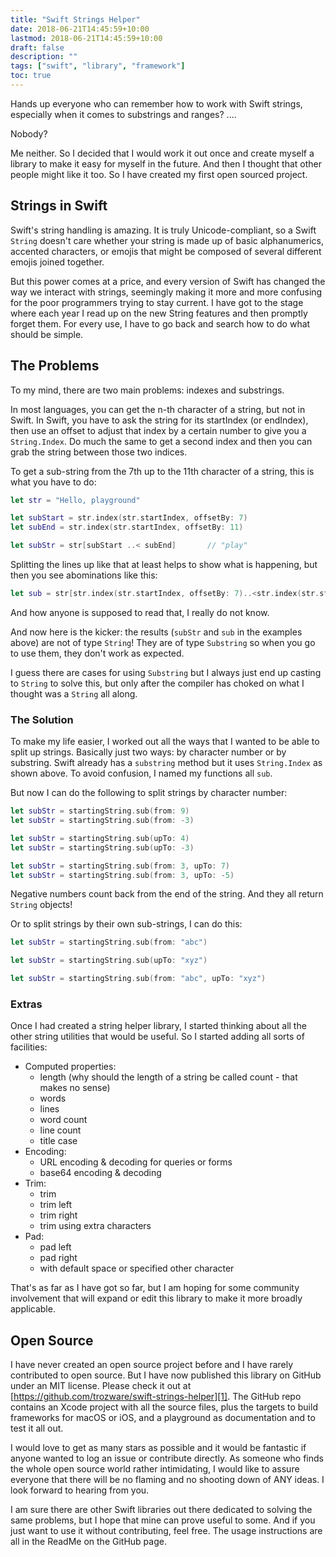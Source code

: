 ```yaml
---
title: "Swift Strings Helper"
date: 2018-06-21T14:45:59+10:00
lastmod: 2018-06-21T14:45:59+10:00
draft: false
description: ""
tags: ["swift", "library", "framework"]
toc: true
---
```


Hands up everyone who can remember how to work with Swift strings, especially when it comes to substrings and ranges? ....

Nobody?

Me neither. So I decided that I would work it out once and create myself a library to make it easy for myself in the future. And then I thought that other people might like it too. So I have created my first open sourced project.

<!--more-->

## Strings in Swift

Swift's string handling is amazing. It is truly Unicode-compliant, so a Swift `String` doesn't care whether your string is made up of basic alphanumerics, accented characters, or emojis that might be composed of several different emojis joined together.

But this power comes at a price, and every version of Swift has changed the way we interact with strings, seemingly making it more and more confusing for the poor programmers trying to stay current. I have got to the stage where each year I read up on the new String features and then promptly forget them. For every use, I have to go back and search how to do what should be simple.

## The Problems

To my mind, there are two main problems: indexes and substrings.

In most languages, you can get the n-th character of a string, but not in Swift. In Swift, you have to ask the string for its startIndex (or endIndex), then use an offset to adjust that index by a certain number to give you a `String.Index`. Do much the same to get a second index and then you can grab the string between those two indices.

To get a sub-string from the 7th up to the 11th character of a string, this is what you have to do:

```swift
let str = "Hello, playground"

let subStart = str.index(str.startIndex, offsetBy: 7)
let subEnd = str.index(str.startIndex, offsetBy: 11)

let subStr = str[subStart ..< subEnd]       // "play"
```

Splitting the lines up like that at least helps to show what is happening, but then you see abominations like this:

```swift
let sub = str[str.index(str.startIndex, offsetBy: 7)..<str.index(str.startIndex, offsetBy: 11)]
```

And how anyone is supposed to read that, I really do not know.

And now here is the kicker: the results (`subStr` and `sub` in the examples above) are not of type `String`! They are of type `Substring` so when you go to use them, they don't work as expected.

I guess there are cases for using `Substring` but I always just end up casting to `String` to solve this, but only after the compiler has choked on what I thought was a `String` all along.

### The Solution

To make my life easier, I worked out all the ways that I wanted to be able to split up strings. Basically just two ways: by character number or by substring. Swift already has a `substring` method but it uses `String.Index` as shown above. To avoid confusion, I named my functions all `sub`.

But now I can do the following to split strings by character number:

```swift
let subStr = startingString.sub(from: 9)
let subStr = startingString.sub(from: -3)

let subStr = startingString.sub(upTo: 4)
let subStr = startingString.sub(upTo: -3)

let subStr = startingString.sub(from: 3, upTo: 7)
let subStr = startingString.sub(from: 3, upTo: -5)
```

Negative numbers count back from the end of the string. And they all return `String` objects!

Or to split strings by their own sub-strings, I can do this:

```swift
let subStr = startingString.sub(from: "abc")

let subStr = startingString.sub(upTo: "xyz")

let subStr = startingString.sub(from: "abc", upTo: "xyz")
```

### Extras

Once I had created a string helper library, I started thinking about all the other string utilities that would be useful. So I started adding all sorts of facilities:

- Computed properties:
  - length (why should the length of a string be called count - that makes no sense)
  - words
  - lines
  - word count
  - line count
  - title case
- Encoding:
  - URL encoding & decoding for queries or forms
  - base64 encoding & decoding
- Trim:
  - trim
  - trim left
  - trim right
  - trim using extra characters
- Pad:
  - pad left
  - pad right
  - with default space or specified other character

That's as far as I have got so far, but I am hoping for some community involvement that will expand or edit this library to make it more broadly applicable.

## Open Source

I have never created an open source project before and I have rarely contributed to open source. But I have now published this library on GitHub under an MIT license. Please check it out at [https://github.com/trozware/swift-strings-helper][1]. The GitHub repo contains an Xcode project with all the source files, plus the targets to build frameworks for macOS or iOS, and a playground as documentation and to test it all out.

I would love to get as many stars as possible and it would be fantastic if anyone wanted to log an issue or contribute directly. As someone who finds the whole open source world rather intimidating, I would like to assure everyone that there will be no flaming and no shooting down of ANY ideas. I look forward to hearing from you.

I am sure there are other Swift libraries out there dedicated to solving the same problems, but I hope that mine can prove useful to some. And if you just want to use it without contributing, feel free. The usage instructions are all in the ReadMe on the GitHub page.

[1]: https://github.com/trozware/swift-strings-helper
